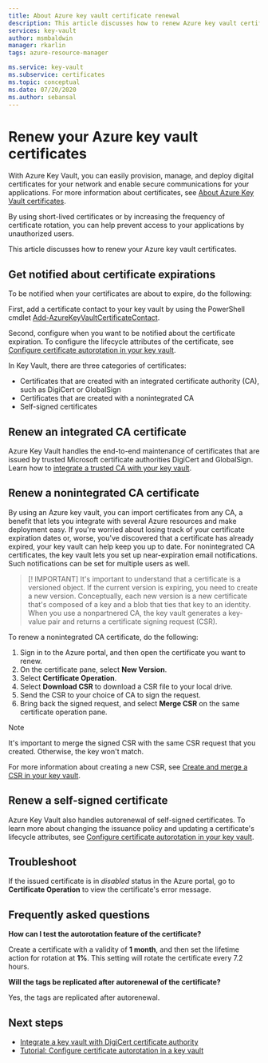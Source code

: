 ```yaml
---
title: About Azure key vault certificate renewal
description: This article discusses how to renew Azure key vault certificates.
services: key-vault
author: msmbaldwin
manager: rkarlin
tags: azure-resource-manager

ms.service: key-vault
ms.subservice: certificates
ms.topic: conceptual
ms.date: 07/20/2020
ms.author: sebansal
---
```


# Renew your Azure key vault certificates

With Azure Key Vault, you can easily provision, manage, and deploy digital certificates for your network and enable secure communications for your applications. For more information about certificates, see [About Azure Key Vault certificates](https://docs.microsoft.com/azure/key-vault/certificates/about-certificates).

By using short-lived certificates or by increasing the frequency of certificate rotation, you can help prevent access to your applications by unauthorized users.

This article discusses how to renew your Azure key vault certificates.

## Get notified about certificate expirations
To be notified when your certificates are about to expire, do the following:

First, add a certificate contact to your key vault by using the PowerShell cmdlet [Add-AzureKeyVaultCertificateContact](https://docs.microsoft.com/powershell/module/azurerm.keyvault/add-azurekeyvaultcertificatecontact?view=azurermps-6.13.0).

Second, configure when you want to be notified about the certificate expiration. To configure the lifecycle attributes of the certificate, see [Configure certificate autorotation in your key vault](https://docs.microsoft.com/azure/key-vault/certificates/tutorial-rotate-certificates#update-lifecycle-attributes-of-a-stored-certificate).

In Key Vault, there are three categories of certificates:
-	Certificates that are created with an integrated certificate authority (CA), such as DigiCert or GlobalSign
-	Certificates that are created with a nonintegrated CA
-	Self-signed certificates

## Renew an integrated CA certificate 
Azure Key Vault handles the end-to-end maintenance of certificates that are issued by trusted Microsoft certificate authorities DigiCert and GlobalSign. Learn how to [integrate a trusted CA with your key vault](https://docs.microsoft.com/azure/key-vault/certificates/how-to-integrate-certificate-authority).

## Renew a nonintegrated CA certificate 
By using an Azure key vault, you can import certificates from any CA, a benefit that lets you integrate with several Azure resources and make deployment easy. If you're worried about losing track of your certificate expiration dates or, worse, you've discovered that a certificate has already expired, your key vault can help keep you up to date. For nonintegrated CA certificates, the key vault lets you set up near-expiration email notifications. Such notifications can be set for multiple users as well.

> [! IMPORTANT]
> It's important to understand that a certificate is a versioned object. If the current version is expiring, you need to create a new version. Conceptually, each new version is a new certificate that's composed of a key and a blob that ties that key to an identity. When you use a nonpartnered CA, the key vault generates a key-value pair and returns a certificate signing request (CSR).

To renew a nonintegrated CA certificate, do the following:

1. Sign in to the Azure portal, and then open the certificate you want to renew.
1. On the certificate pane, select **New Version**.
1. Select **Certificate Operation**.
1. Select **Download CSR** to download a CSR file to your local drive.
1. Send the CSR to your choice of CA to sign the request.
1. Bring back the signed request, and select **Merge CSR** on the same certificate operation pane.

> [!NOTE]
> It's important to merge the signed CSR with the same CSR request that you created. Otherwise, the key won't match.

For more information about creating a new CSR, see [Create and merge a CSR in your key vault]( https://docs.microsoft.com/azure/key-vault/certificates/create-certificate-signing-request#azure-portal).

## Renew a self-signed certificate

Azure Key Vault also handles autorenewal of self-signed certificates. To learn more about changing the issuance policy and updating a certificate's lifecycle attributes, see [Configure certificate autorotation in your key vault](https://docs.microsoft.com/azure/key-vault/certificates/tutorial-rotate-certificates#update-lifecycle-attributes-of-a-stored-certificate).

## Troubleshoot
If the issued certificate is in *disabled* status in the Azure portal, go to **Certificate Operation** to view the certificate's error message.

## Frequently asked questions

**How can I test the autorotation feature of the certificate?**

Create a certificate with a validity of **1 month**, and then set the lifetime action for rotation at **1%**. This setting will rotate the certificate every 7.2 hours.
  
**Will the tags be replicated after autorenewal of the certificate?**

Yes, the tags are replicated after autorenewal.

## Next steps
*	[Integrate a key vault with DigiCert certificate authority](how-to-integrate-certificate-authority.md)
*	[Tutorial: Configure certificate autorotation in a key vault](tutorial-rotate-certificates.md)
